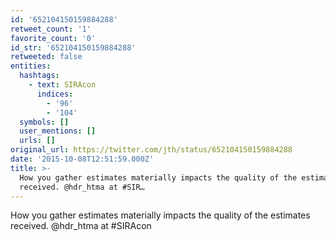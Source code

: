 ```yaml
---
id: '652104150159884288'
retweet_count: '1'
favorite_count: '0'
id_str: '652104150159884288'
retweeted: false
entities:
  hashtags:
    - text: SIRAcon
      indices:
        - '96'
        - '104'
  symbols: []
  user_mentions: []
  urls: []
original_url: https://twitter.com/jth/status/652104150159884288
date: '2015-10-08T12:51:59.000Z'
title: >-
  How you gather estimates materially impacts the quality of the estimates
  received. @hdr_htma at #SIR…
---
```


How you gather estimates materially impacts the quality of the estimates received. @hdr_htma at #SIRAcon